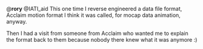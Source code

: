 @____rory____ @IATI_aid This one time I reverse engineered a data file format, Acclaim motion format I think it was called, for mocap data animation, anyway.

Then I had a visit from someone from Acclaim who wanted me to explain the format back to them because nobody there knew what it was anymore :)